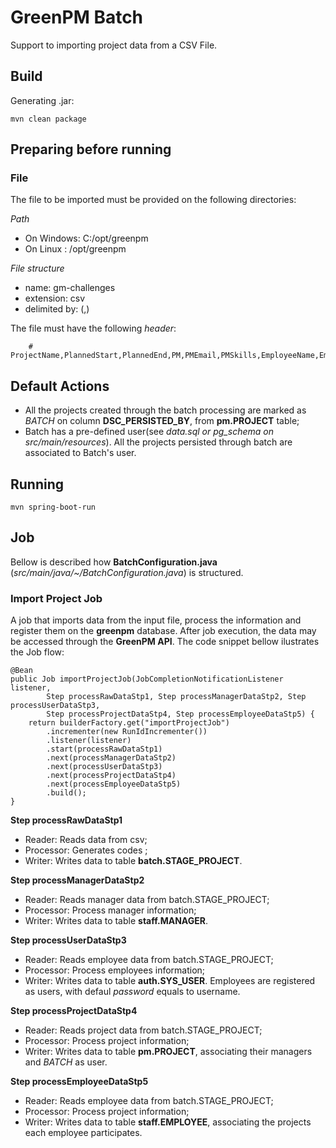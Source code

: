 # GreenPM Batch

Support to importing project data from a CSV File.

## Build

Generating .jar:

	mvn clean package
	
	
## Preparing before running

### File

The file to be imported must be provided on the following directories:

*Path*

*	On Windows: C:/opt/greenpm
*	On Linux :	/opt/greenpm

*File structure*

*	name: gm-challenges
*	extension: csv
*	delimited by: (,)

The file must have the following *header*:

		# ProjectName,PlannedStart,PlannedEnd,PM,PMEmail,PMSkills,EmployeeName,EmployeeEmail,EmployeeTeam,EmployeeSkills

## Default Actions

*	All the projects created through the batch processing are marked as *BATCH* on column **DSC_PERSISTED_BY**, from **pm.PROJECT** table;
*	Batch has a pre-defined user(see *data.sql or pg_schema on src/main/resources*). All the projects persisted through batch are associated to Batch's user.

## Running 

	mvn spring-boot-run
	
## Job

Bellow is described how **BatchConfiguration.java** (*src/main/java/~/BatchConfiguration.java*) is structured.

### Import Project Job

A job that imports data from the input file, process the information and register them on the **greenpm** database.
After job execution, the data may be accessed through the **GreenPM API**. The code snippet bellow ilustrates the Job flow: 

	@Bean
    public Job importProjectJob(JobCompletionNotificationListener listener, 
            Step processRawDataStp1, Step processManagerDataStp2, Step processUserDataStp3,
            Step processProjectDataStp4, Step processEmployeeDataStp5) {
        return builderFactory.get("importProjectJob")
            .incrementer(new RunIdIncrementer())
            .listener(listener)
            .start(processRawDataStp1)
            .next(processManagerDataStp2)
            .next(processUserDataStp3)
            .next(processProjectDataStp4)
            .next(processEmployeeDataStp5)
            .build();
    }

**Step processRawDataStp1**

*	Reader: Reads data from csv;
*	Processor: Generates codes ;
*	Writer: Writes data to table **batch.STAGE_PROJECT**.

**Step processManagerDataStp2**

*	Reader: Reads manager data from batch.STAGE_PROJECT;
*	Processor: Process manager information;
*	Writer: Writes data to table **staff.MANAGER**.
 
**Step processUserDataStp3** 

*	Reader: Reads employee data from batch.STAGE_PROJECT;
*	Processor: Process employees information;
*	Writer: Writes data to table **auth.SYS_USER**. Employees are registered as users, with defaul *password* equals to username.
    
**Step	processProjectDataStp4**

*	Reader: Reads project data from batch.STAGE_PROJECT;
*	Processor: Process project information;
*	Writer: Writes data to table **pm.PROJECT**, associating their managers and *BATCH* as user.
    
**Step processEmployeeDataStp5**

*	Reader: Reads employee data from batch.STAGE_PROJECT;
*	Processor: Process project information;
*	Writer: Writes data to table **staff.EMPLOYEE**, associating the projects each employee participates.
